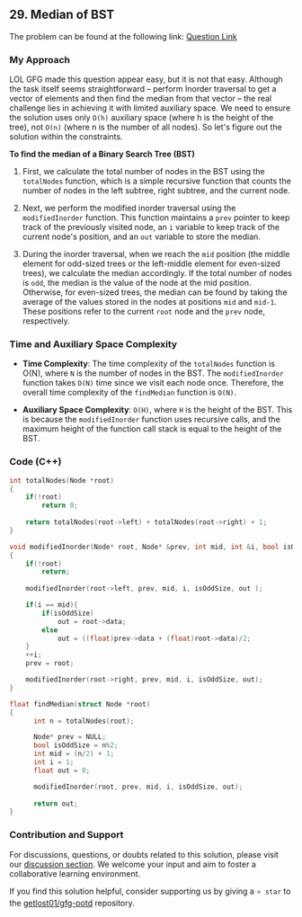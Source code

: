 ## 29. Median of BST

The problem can be found at the following link: [Question Link](https://practice.geeksforgeeks.org/problems/median-of-bst/1)

### My Approach

LOL GFG made this question appear easy, but it is not that easy. Although the task itself seems straightforward – perform Inorder traversal to get a vector of elements and then find the median from that vector – the real challenge lies in achieving it with limited auxiliary space. We need to ensure the solution uses only `O(h)` auxiliary space (where h is the height of the tree), not `O(n)` (where n is the number of all nodes). So let's figure out the solution within the constraints.

**To find the median of a Binary Search Tree (BST)**

1. First, we calculate the total number of nodes in the BST using the `totalNodes` function, which is a simple recursive function that counts the number of nodes in the left subtree, right subtree, and the current node.

2. Next, we perform the modified inorder traversal using the `modifiedInorder` function. This function maintains a `prev` pointer to keep track of the previously visited node, an `i` variable to keep track of the current node's position, and an `out` variable to store the median.

3. During the inorder traversal, when we reach the `mid` position (the middle element for odd-sized trees or the left-middle element for even-sized trees), we calculate the median accordingly. If the total number of nodes is `odd`, the median is the value of the node at the mid position. Otherwise, for even-sized trees, the median can be found by taking the average of the values stored in the nodes at positions `mid` and `mid-1`. These positions refer to the current `root` node and the `prev` node, respectively.

### Time and Auxiliary Space Complexity

- **Time Complexity**: The time complexity of the `totalNodes` function is O(N), where `N` is the number of nodes in the BST. The `modifiedInorder` function takes `O(N)` time since we visit each node once. Therefore, the overall time complexity of the `findMedian` function is `O(N)`.

- **Auxiliary Space Complexity**: `O(H)`, where `H` is the height of the BST. This is because the `modifiedInorder` function uses recursive calls, and the maximum height of the function call stack is equal to the height of the BST.

### Code (C++)

```cpp
int totalNodes(Node *root)
{
    if(!root)
        return 0;
        
    return totalNodes(root->left) + totalNodes(root->right) + 1;
}

void modifiedInorder(Node* root, Node* &prev, int mid, int &i, bool isOddSize, float &out )
{
    if(!root)
        return;
    
    modifiedInorder(root->left, prev, mid, i, isOddSize, out );

    if(i == mid){
        if(isOddSize)
            out = root->data;
        else
            out = ((float)prev->data + (float)root->data)/2;
    }
    ++i;
    prev = root;

    modifiedInorder(root->right, prev, mid, i, isOddSize, out);
}

float findMedian(struct Node *root)
{
      int n = totalNodes(root);

      Node* prev = NULL;
      bool isOddSize = n%2;
      int mid = (n/2) + 1;
      int i = 1;
      float out = 0;

      modifiedInorder(root, prev, mid, i, isOddSize, out);
      
      return out;
}
```

### Contribution and Support

For discussions, questions, or doubts related to this solution, please visit our [discussion section](https://github.com/getlost01/gfg-potd/discussions). We welcome your input and aim to foster a collaborative learning environment.

If you find this solution helpful, consider supporting us by giving a `⭐ star` to the [getlost01/gfg-potd](https://github.com/getlost01/gfg-potd) repository.